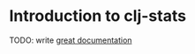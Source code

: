 # Introduction to clj-stats

TODO: write [great documentation](http://jacobian.org/writing/what-to-write/)
